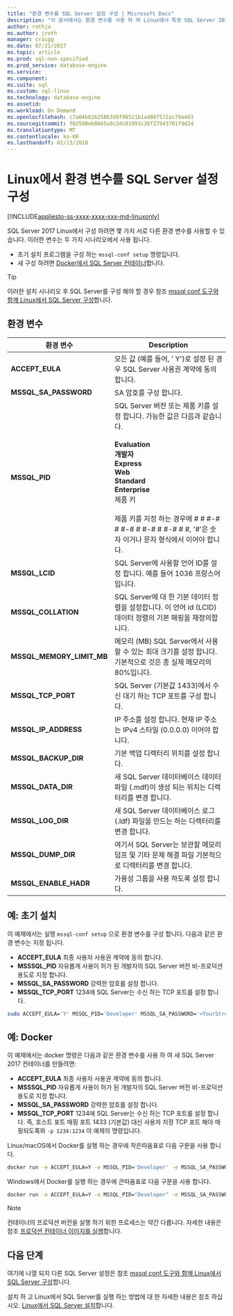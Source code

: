 ```yaml
---
title: "환경 변수를 SQL Server 설정 구성 | Microsoft Docs"
description: "이 문서에서는 환경 변수를 사용 하 여 Linux에서 특정 SQL Server 2017 설정을 구성 하는 방법을 설명 합니다."
author: rothja
ms.author: jroth
manager: craigg
ms.date: 07/21/2017
ms.topic: article
ms.prod: sql-non-specified
ms.prod_service: database-engine
ms.service: 
ms.component: 
ms.suite: sql
ms.custom: sql-linux
ms.technology: database-engine
ms.assetid: 
ms.workload: On Demand
ms.openlocfilehash: c7a04b62625863d9f98521b1a408f572ac79a403
ms.sourcegitcommit: f02598eb8665a9c2dc01991c36f27943701fdd2d
ms.translationtype: MT
ms.contentlocale: ko-KR
ms.lasthandoff: 02/13/2018
---
```

# <a name="configure-sql-server-settings-with-environment-variables-on-linux"></a>Linux에서 환경 변수를 SQL Server 설정 구성

[!INCLUDE[appliesto-ss-xxxx-xxxx-xxx-md-linuxonly](../includes/appliesto-ss-xxxx-xxxx-xxx-md-linuxonly.md)]

SQL Server 2017 Linux에서 구성 하려면 몇 가지 서로 다른 환경 변수를 사용할 수 있습니다. 이러한 변수는 두 가지 시나리오에서 사용 됩니다.

- 초기 설치 프로그램을 구성 하는 `mssql-conf setup` 명령입니다.
- 새 구성 하려면 [Docker에서 SQL Server 컨테이너](quickstart-install-connect-docker.md)합니다.

> [!TIP]
> 이러한 설치 시나리오 후 SQL Server를 구성 해야 할 경우 참조 [mssql conf 도구와 함께 Linux에서 SQL Server 구성](sql-server-linux-configure-mssql-conf.md)합니다.

## <a name="environment-variables"></a>환경 변수

| 환경 변수 | Description |
|-----|-----|
| **ACCEPT_EULA** | 모든 값 (예를 들어, ' Y')로 설정 된 경우 SQL Server 사용권 계약에 동의 합니다. |
| **MSSQL_SA_PASSWORD** | SA 암호를 구성 합니다. |
| **MSSQL_PID** | SQL Server 버전 또는 제품 키를 설정 합니다. 가능한 값은 다음과 같습니다. </br></br>**Evaluation**</br>**개발자**</br>**Express**</br>**Web**</br>**Standard**</br>**Enterprise**</br>제품 키</br></br>제품 키를 지정 하는 경우에 # # #-# # #-# # #-# # #-# # #, '#'은 숫자 이거나 문자 형식에서 이어야 합니다.|
| **MSSQL_LCID** | SQL Server에 사용할 언어 ID를 설정 합니다. 예를 들어 1036 프랑스어입니다. |
| **MSSQL_COLLATION** | SQL Server에 대 한 기본 데이터 정렬을 설정합니다. 이 언어 id (LCID) 데이터 정렬의 기본 매핑을 재정의합니다. |
| **MSSQL_MEMORY_LIMIT_MB** | 메모리 (MB) SQL Server에서 사용할 수 있는 최대 크기를 설정 합니다. 기본적으로 것은 총 실제 메모리의 80%입니다. |
| **MSSQL_TCP_PORT** | SQL Server (기본값 1433)에서 수신 대기 하는 TCP 포트를 구성 합니다. |
| **MSSQL_IP_ADDRESS** | IP 주소를 설정 합니다. 현재 IP 주소는 IPv4 스타일 (0.0.0.0) 이어야 합니다. |
| **MSSQL_BACKUP_DIR** | 기본 백업 디렉터리 위치를 설정 합니다. |
| **MSSQL_DATA_DIR** | 새 SQL Server 데이터베이스 데이터 파일 (.mdf)이 생성 되는 위치는 디렉터리를 변경 합니다. |
| **MSSQL_LOG_DIR** | 새 SQL Server 데이터베이스 로그 (.ldf) 파일을 만드는 하는 디렉터리를 변경 합니다. |
| **MSSQL_DUMP_DIR** | 여기서 SQL Server는 보관할 메모리 덤프 및 기타 문제 해결 파일 기본적으로 디렉터리를 변경 합니다. |
| **MSSQL_ENABLE_HADR** | 가용성 그룹을 사용 하도록 설정 합니다. |

## <a name="example-initial-setup"></a>예: 초기 설치

이 예제에서는 실행 `mssql-conf setup` 으로 환경 변수를 구성 합니다. 다음과 같은 환경 변수는 지정 됩니다.

- **ACCEPT_EULA** 최종 사용자 사용권 계약에 동의 합니다.
- **MSSSQL_PID** 자유롭게 사용이 허가 된 개발자의 SQL Server 버전 비-프로덕션 용도로 지정 합니다.
- **MSSQL_SA_PASSWORD** 강력한 암호를 설정 합니다.
- **MSSQL_TCP_PORT** 1234에 SQL Server는 수신 하는 TCP 포트를 설정 합니다.

```bash
sudo ACCEPT_EULA='Y' MSSQL_PID='Developer' MSSQL_SA_PASSWORD='<YourStrong!Passw0rd>' MSSQL_TCP_PORT=1234 /opt/mssql/bin/mssql-conf setup
```

## <a name="example-docker"></a>예: Docker

이 예제에서는 docker 명령은 다음과 같은 환경 변수를 사용 하 여 새 SQL Server 2017 컨테이너를 만들려면:

- **ACCEPT_EULA** 최종 사용자 사용권 계약에 동의 합니다.
- **MSSSQL_PID** 자유롭게 사용이 허가 된 개발자의 SQL Server 버전 비-프로덕션 용도로 지정 합니다.
- **MSSQL_SA_PASSWORD** 강력한 암호를 설정 합니다.
- **MSSQL_TCP_PORT** 1234에 SQL Server는 수신 하는 TCP 포트를 설정 합니다. 즉, 호스트 포트 매핑 포트 1433 (기본값) 대신 사용자 지정 TCP 포트 해야 매핑되도록와 `-p 1234:1234` 이 예제의 명령입니다.

Linux/macOS에서 Docker를 실행 하는 경우에 작은따옴표로 다음 구문을 사용 합니다.

```bash
docker run -e ACCEPT_EULA=Y -e MSSQL_PID='Developer' -e MSSQL_SA_PASSWORD='<YourStrong!Passw0rd>' -e MSSQL_TCP_PORT=1234 -p 1234:1234 -d microsoft/mssql-server-linux:2017-latest
```

Windows에서 Docker를 실행 하는 경우에 큰따옴표로 다음 구문을 사용 합니다.

```bash
docker run -e ACCEPT_EULA=Y -e MSSQL_PID="Developer" -e MSSQL_SA_PASSWORD="<YourStrong!Passw0rd>" -e MSSQL_TCP_PORT=1234 -p 1234:1234 -d microsoft/mssql-server-linux:2017-latest
```

> [!NOTE]
> 컨테이너의 프로덕션 버전을 실행 하기 위한 프로세스는 약간 다릅니다. 자세한 내용은 참조 [프로덕션 컨테이너 이미지를 실행](sql-server-linux-configure-docker.md#production)합니다.

## <a name="next-steps"></a>다음 단계

여기에 나열 되지 다른 SQL Server 설정은 참조 [mssql conf 도구와 함께 Linux에서 SQL Server 구성](sql-server-linux-configure-mssql-conf.md)합니다.

설치 하 고 Linux에서 SQL Server를 실행 하는 방법에 대 한 자세한 내용은 참조 하십시오. [Linux에서 SQL Server 설치](sql-server-linux-setup.md)합니다.
